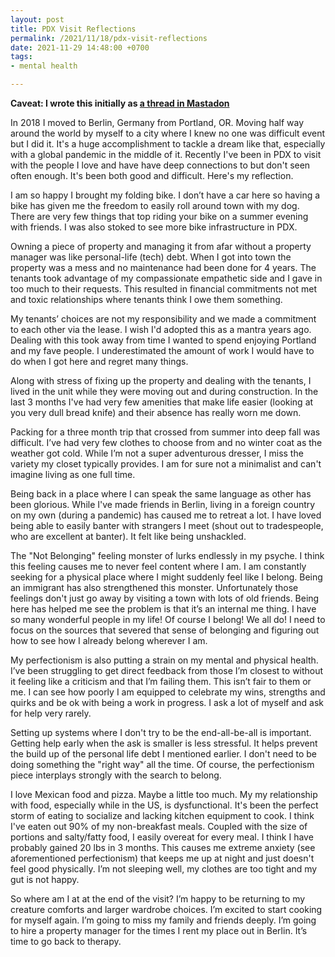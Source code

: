 ```yaml
---
layout: post
title: PDX Visit Reflections  
permalink: /2021/11/18/pdx-visit-reflections
date: 2021-11-29 14:48:00 +0700
tags:
- mental health

---
```

**Caveat: I wrote this initially as [a thread in Mastadon](https://hachyderm.io/@phedinkus/109424484028397633)**

In 2018 I moved to Berlin, Germany from Portland, OR. Moving half way around the world by myself to a city where I knew no one was difficult event but I did it. It's a huge accomplishment to tackle a dream like that, especially with a global pandemic in the middle of it. Recently I've been in PDX to visit with the people I love and have have deep connections to but don't seen often enough. It's been both good and difficult. Here's my reflection.

I am so happy I brought my folding bike. I don’t have a car here so having a bike has given me the freedom to easily roll around town with my dog. There are very few things that top riding your bike on a summer evening with friends. I was also stoked to see more bike infrastructure in PDX. 

Owning a piece of property and managing it from afar without a property manager was like personal-life (tech) debt. When I got into town the property was a mess and no maintenance had been done for 4 years. The tenants took advantage of my compassionate empathetic side and I gave in too much to their requests. This resulted in financial commitments not met and toxic relationships where tenants think I owe them something. 

My tenants’ choices are not my responsibility and we made a commitment to each other via the lease. I wish I'd adopted this as a mantra years ago. Dealing with this took away from time I wanted to spend enjoying Portland and my fave people. I underestimated the amount of work I would have to do when I got here and regret many things. 

Along with stress of fixing up the property and dealing with the tenants, I lived in the unit while they were moving out and during construction. In the last 3 months I've had very few amenities that make life easier (looking at you very dull bread knife) and their absence has really worn me down. 

Packing for a three month trip that crossed from summer into deep fall was difficult. I’ve had very few clothes to choose from and no winter coat as the weather got cold. While I’m not a super adventurous dresser, I miss the variety my closet typically provides. I am for sure not a minimalist and can't imagine living as one full time. 

Being back in a place where I can speak the same language as other has been glorious. While I've made friends in Berlin, living in a foreign country on my own (during a pandemic) has caused me to retreat a lot. I have loved being able to easily banter with strangers I meet (shout out to tradespeople, who are excellent at banter). It felt like being unshackled.

The "Not Belonging" feeling monster of lurks endlessly in my psyche. I think this feeling causes me to never feel content where I am. I am constantly seeking for a physical place where I might suddenly feel like I belong. Being an immigrant has also strengthened this monster. Unfortunately those feelings don't just go away by visiting a town with lots of old friends. Being here has helped me see the problem is that it’s an internal me thing. I have so many wonderful people in my life! Of course I belong! We all do! I need to focus on the sources that severed that sense of belonging and figuring out how to see how I already belong wherever I am.

My perfectionism is also putting a strain on my mental and physical health. I’ve been struggling to get direct feedback from those I’m closest to without it feeling like a criticism and that I’m failing them. This isn’t fair to them or me. I can see how poorly I am equipped to celebrate my wins, strengths and quirks and be ok with being a work in progress. I ask a lot of myself and ask for help very rarely. 

Setting up systems where I don't try to be the end-all-be-all is important. Getting help early when the ask is smaller is less stressful. It helps prevent the build up of the personal life debt I mentioned earlier. I don't need to be doing something the "right way" all the time. Of course, the perfectionism piece interplays strongly with the search to belong. 

I love Mexican food and pizza. Maybe a little too much. My my relationship with food, especially while in the US, is dysfunctional. It's been the perfect storm of eating to socialize and lacking kitchen equipment to cook. I think I've eaten out 90% of my non-breakfast meals. Coupled with the size of portions and salty/fatty food, I easily overeat for every meal. I think I have probably gained 20 lbs in 3 months. This causes me extreme anxiety (see aforementioned perfectionism) that keeps me up at night and just doesn't feel good physically. I’m not sleeping well, my clothes are too tight and my gut is not happy. 

So where am I at at the end of the visit? I’m happy to be returning to my creature comforts and larger wardrobe choices. I’m excited to start cooking for myself again. I’m going to miss my family and friends deeply. I’m going to hire a property manager for the times I rent my place out in Berlin. It’s time to go back to therapy.
